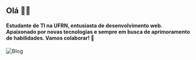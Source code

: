 ## Olá 👋🏼


#### Estudante de TI na UFRN, entusiasta de desenvolvimento web. Apaixonado por novas tecnologias e sempre em busca de aprimoramento de habilidades. Vamos colaborar! 🍵

![Blog](https://github-readme-stats.vercel.app/api/top-langs/?username=AlisonMartinss&layout=compact)
